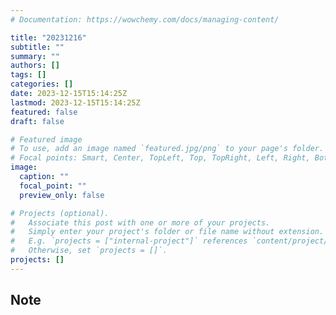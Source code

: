 ```yaml
---
# Documentation: https://wowchemy.com/docs/managing-content/

title: "20231216"
subtitle: ""
summary: ""
authors: []
tags: []
categories: []
date: 2023-12-15T15:14:25Z
lastmod: 2023-12-15T15:14:25Z
featured: false
draft: false

# Featured image
# To use, add an image named `featured.jpg/png` to your page's folder.
# Focal points: Smart, Center, TopLeft, Top, TopRight, Left, Right, BottomLeft, Bottom, BottomRight.
image:
  caption: ""
  focal_point: ""
  preview_only: false

# Projects (optional).
#   Associate this post with one or more of your projects.
#   Simply enter your project's folder or file name without extension.
#   E.g. `projects = ["internal-project"]` references `content/project/deep-learning/index.md`.
#   Otherwise, set `projects = []`.
projects: []
---
```


## Note

